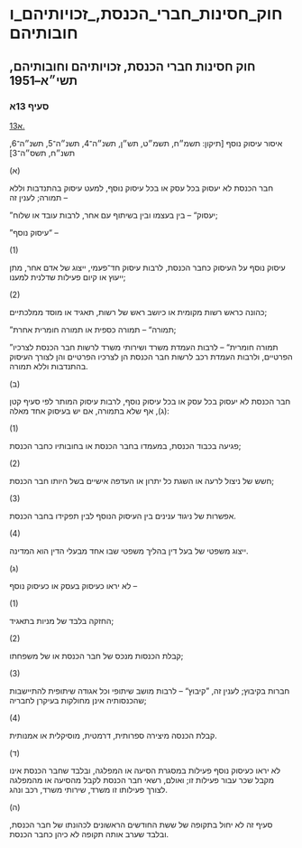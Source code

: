 # חוק_חסינות_חברי_הכנסת,_זכויותיהם_וחובותיהם

## חוק חסינות חברי הכנסת, זכויותיהם וחובותיהם, תשי״א–1951

### סעיף 13א

[13א.](https://he.wikisource.org/wiki/%D7%97%D7%95%D7%A7_%D7%97%D7%A1%D7%99%D7%A0%D7%95%D7%AA_%D7%97%D7%91%D7%A8%D7%99_%D7%94%D7%9B%D7%A0%D7%A1%D7%AA,_%D7%96%D7%9B%D7%95%D7%99%D7%95%D7%AA%D7%99%D7%94%D7%9D_%D7%95%D7%97%D7%95%D7%91%D7%95%D7%AA%D7%99%D7%94%D7%9D#%D7%A1%D7%A2%D7%99%D7%A3_13%D7%90)

איסור עיסוק נוסף [תיקון: תשמ״ח, תשמ״ט, תש״ן, תשנ״ה־4, תשנ״ה־5, תשנ״ה־6, תשנ״ח, תשס״ה־3]

(א)

חבר הכנסת לא יעסוק בכל עסק או בכל עיסוק נוסף, למעט עיסוק בהתנדבות וללא תמורה; לענין זה –

”יעסוק“ – בין בעצמו ובין בשיתוף עם אחר, לרבות עובד או שלוח;

”עיסוק נוסף“ –

(1)

עיסוק נוסף על העיסוק כחבר הכנסת, לרבות עיסוק חד־פעמי, ייצוג של אדם אחר, מתן ייעוץ או קיום פעילות שדלנית למענו;

(2)

כהונה כראש רשות מקומית או כיושב ראש של רשות, תאגיד או מוסד ממלכתיים;

”תמורה“ – תמורה כספית או תמורה חומרית אחרת;

”תמורה חומרית“ – לרבות העמדת משרד ושירותי משרד לרשות חבר הכנסת לצרכיו הפרטיים, ולרבות העמדת רכב לרשות חבר הכנסת הן לצרכיו הפרטיים והן לצורך העיסוק בהתנדבות וללא תמורה.

(ב)

חבר הכנסת לא יעסוק בכל עסק או בכל עיסוק נוסף, לרבות עיסוק המותר לפי סעיף קטן (ג), אף שלא בתמורה, אם יש בעיסוק אחד מאלה:

(1)

פגיעה בכבוד הכנסת, במעמדו בחבר הכנסת או בחובותיו כחבר הכנסת;

(2)

חשש של ניצול לרעה או השגת כל יתרון או העדפה אישיים בשל היותו חבר הכנסת;

(3)

אפשרות של ניגוד ענינים בין העיסוק הנוסף לבין תפקידו בחבר הכנסת.

(4)

ייצוג משפטי של בעל דין בהליך משפטי שבו אחד מבעלי הדין הוא המדינה.

(ג)

לא יראו כעיסוק בעסק או כעיסוק נוסף –

(1)

החזקה בלבד של מניות בתאגיד;

(2)

קבלת הכנסות מנכס של חבר הכנסת או של משפחתו;

(3)

חברות בקיבוץ; לענין זה, ”קיבוץ“ – לרבות מושב שיתופי וכל אגודה שיתופית להתיישבות שהכנסותיה אינן מחולקות בעיקרן לחבריה;

(4)

קבלת הכנסה מיצירה ספרותית, דרמטית, מוסיקלית או אמנותית.

(ד)

לא יראו כעיסוק נוסף פעילות במסגרת הסיעה או המפלגה, ובלבד שחבר הכנסת אינו מקבל שכר עבור פעילות זו; ואולם, רשאי חבר הכנסת לקבל מהסיעה או מהמפלגה לצורך פעילותו זו משרד, שירותי משרד, רכב ונהג.

(ה)

סעיף זה לא יחול בתקופה של ששת החודשים הראשונים לכהונתו של חבר הכנסת, ובלבד שערב אותה תקופה לא כיהן כחבר הכנסת.